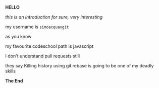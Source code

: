 **HELLO**

*this is an introduction for sure, very interesting*

my username is `simoacquaxgit`

as you know

my favourite codeschool path is javascript

I don't understand pull requests still

they say Killing history using git rebase is going to be one of my deadly skills

**The End**




